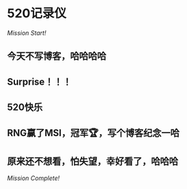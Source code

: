 # 520记录仪
*Mission Start!*
## 今天不写博客，哈哈哈哈
## Surprise！！！
## 520快乐
## RNG赢了MSI，冠军🏆，写个博客纪念一哈
## 原来还不想看，怕失望，幸好看了，哈哈哈
*Mission Complete!*


